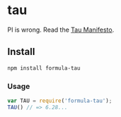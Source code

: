 # tau

PI is wrong. Read the [Tau Manifesto](http://tauday.com/tau-manifesto).

## Install

```sh
npm install formula-tau
```

### Usage

```js
var TAU = require('formula-tau');
TAU() // => 6.28...

